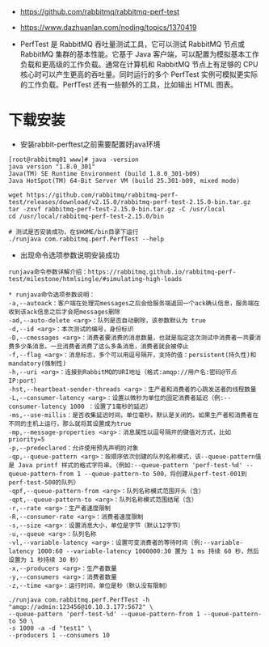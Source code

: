 
* https://github.com/rabbitmq/rabbitmq-perf-test
* https://www.dazhuanlan.com/noding/topics/1370419

* PerfTest 是 RabbitMQ 吞吐量测试工具，它可以测试 RabbitMQ 节点或 RabbitMQ 集群的基本性能。它基于 Java 客户端，可以配置为模拟基本工作负载和更高级的工作负载。通常在计算机和 RabbitMQ 节点上有足够的 CPU 核心时可以产生更高的吞吐量。同时运行的多个 PerfTest 实例可模拟更实际的工作负载。PerfTest 还有一些额外的工具，比如输出 HTML 图表。


# 下载安装
* 安装rabbit-perftest之前需要配置好java环境
```
[root@rabbitmq01 www]# java -version
java version "1.8.0_301"
Java(TM) SE Runtime Environment (build 1.8.0_301-b09)
Java HotSpot(TM) 64-Bit Server VM (build 25.301-b09, mixed mode)  

wget https://github.com/rabbitmq/rabbitmq-perf-test/releases/download/v2.15.0/rabbitmq-perf-test-2.15.0-bin.tar.gz
tar -zxvf rabbitmq-perf-test-2.15.0-bin.tar.gz -C /usr/local
cd /usr/local/rabbitmq-perf-test-2.15.0/bin

# 测试是否安装成功，在$HOME/bin目录下运行
./runjava com.rabbitmq.perf.PerfTest --help
```

* 出现命令选项参数说明安装成功
```
runjava命令参数详解介绍：https://rabbitmq.github.io/rabbitmq-perf-test/milestone/htmlsingle/#simulating-high-loads

* runjava命令选项参数说明：
-a,--autoack：客户端在处理完messages之后会给服务端返回一个ack确认信息，服务端在收到该ack信息之后才会把messages删除
-ad,--auto-delete <arg>：队列是否自动删除，该参数默认为 true
-d,--id <arg>：本次测试的编号，身份标识
-D,--cmessages <arg>：消费者要消费的消息数量，也就是指定这次测试中消费者一共要消费多少条消息，一旦消费者消费了这么多条消息，消费者就会被停止
-f,--flag <arg>：消息标志，多个可以用逗号隔开，支持的值：persistent(持久性)和mandatory(强制性)
-h,--uri <arg>：连接到RabbitMQ的URI地址（格式:amqp://用户名:密码@节点IP:port）
-hst,--heartbeat-sender-threads <arg>：生产者和消费者的心跳发送者的线程数量
-L,--consumer-latency <arg>：设置以微秒为单位的固定消费者延迟（例:--consumer-latency 1000 ：设置了1毫秒的延迟）
-ms,--use-millis：是否收集延迟时间，单位毫秒。默认是关闭的。如果生产者和消费者在不同的主机上运行，那么就将其设置成为true
-mp,--message-properties <arg>：消息属性以逗号隔开的键值对方式，比如priority=5
-p,--predeclared：允许使用预先声明的对象
-qp,--queue-pattern <arg>：按顺序依次创建的队列名称模式，该--queue-pattern值是 Java printf 样式的格式字符串。（例如:--queue-pattern 'perf-test-%d' --queue-pattern-from 1 --queue-pattern-to 500，将创建从perf-test-001到 perf-test-500的队列）
-qpf,--queue-pattern-from <arg>：队列名称模式范围开头（含）
-qpt,--queue-pattern-to <arg>：队列名称模式范围结尾（含）
-r,--rate <arg>：生产者速度限制
-R,--consumer-rate <arg>：消费者速度限制
-s,--size <arg>：设置消息大小，单位是字节（默认12字节）
-u,--queue <arg>：队列名称
-vl,--variable-latency <arg>：设置可变消费者的等待时间（例:--variable-latency 1000:60 --variable-latency 1000000:30 置为 1 ms 持续 60 秒，然后设置为 1 秒持续 30 秒）
-x,--producers <arg>：生产者数量
-y,--consumers <arg>：消费者数量
-z,--time <arg>：运行时间，单位是秒（默认没有限制）
```
```
./runjava com.rabbitmq.perf.PerfTest -h "amqp://admin:123456@10.10.3.177:5672" \
--queue-pattern 'perf-test-%d' --queue-pattern-from 1 --queue-pattern-to 50 \
-s 1000 -a -d "test1" \
--producers 1 --consumers 10
```